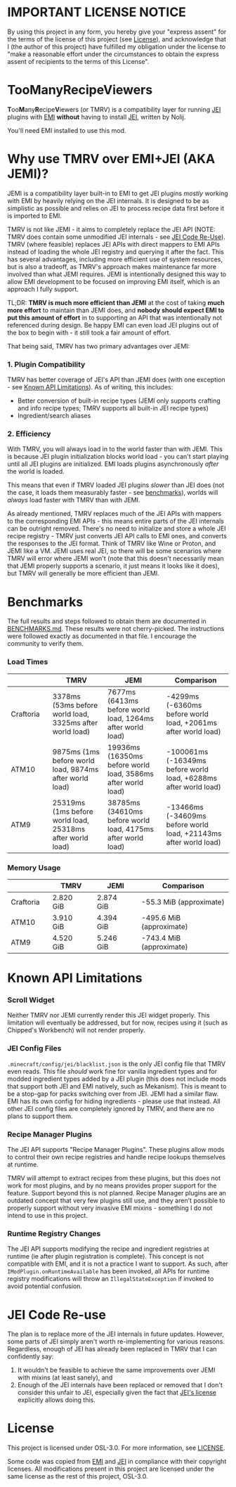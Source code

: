 # IMPORTANT LICENSE NOTICE

By using this project in any form, you hereby give your "express assent" for the terms of the license of this project (see [License](#license)), and acknowledge that I (the author of this project) have fulfilled my obligation under the license to "make a reasonable effort under the circumstances to obtain the express assent of recipients to the terms of this License".

# TooManyRecipeViewers

**T**oo**M**any**R**ecipe**V**iewers (or TMRV) is a compatibility layer for running [JEI](https://legacy.curseforge.com/minecraft/mc-mods/jei) plugins with [EMI](https://legacy.curseforge.com/minecraft/mc-mods/emi) **without** having to install [JEI](https://legacy.curseforge.com/minecraft/mc-mods/jei), written by Nolij.

You'll need EMI installed to use this mod.

# Why use TMRV over EMI+JEI (AKA JEMI)?

JEMI is a compatibility layer built-in to EMI to get JEI plugins _mostly_ working with EMI by heavily relying on the JEI internals. It is designed to be as simplistic as possible and relies on JEI to process recipe data first before it is imported to EMI.

TMRV is not like JEMI - it aims to completely replace the JEI API (NOTE: TMRV does contain some unmodified JEI internals - see [JEI Code Re-Use](#jei-code-re-use)). TMRV (where feasible) replaces JEI APIs with direct mappers to EMI APIs instead of loading the whole JEI registry and querying it after the fact. This has several advantages, including more efficient use of system resources, but is also a tradeoff, as TMRV's approach makes maintenance far more involved than what JEMI requires. JEMI is intentionally designed this way to allow EMI development to be focused on improving EMI itself, which is an approach I fully support.

TL;DR: **TMRV is much more efficient than JEMI** at the cost of taking **much more effort** to maintain than JEMI does, and **nobody should expect EMI to put this amount of effort** in to supporting an API that was intentionally not referenced during design. Be happy EMI can even load JEI plugins out of the box to begin with - it still took a fair amount of effort.

That being said, TMRV has two primary advantages over JEMI:

### 1. Plugin Compatibility

TMRV has better coverage of JEI's API than JEMI does (with one exception - see [Known API Limitations](#known-api-limitations)). As of writing, this includes:

- Better conversion of built-in recipe types (JEMI only supports crafting and info recipe types; TMRV supports all built-in JEI recipe types)
- Ingredient/search aliases

### 2. Efficiency

With TMRV, you will always load in to the world faster than with JEMI. This is because JEI plugin initialization blocks world load - you can't start playing until all JEI plugins are initialized. EMI loads plugins asynchronously _after_ the world is loaded.

This means that even if TMRV loaded JEI plugins _slower_ than JEI does (not the case, it loads them measurably faster - see [benchmarks](#benchmarks)), worlds will _always_ load faster with TMRV than with JEMI.

As already mentioned, TMRV replaces much of the JEI APIs with mappers to the corresponding EMI APIs - this means entire parts of the JEI internals can be outright removed. There's no need to initialize and store a whole JEI recipe registry - TMRV just converts JEI API calls to EMI ones, and converts the responses to the JEI format. Think of TMRV like Wine or Proton, and JEMI like a VM. JEMI uses real JEI, so there will be some scenarios where TMRV will error where JEMI won't (note that this doesn't necessarily mean that JEMI properly supports a scenario, it just means it looks like it does), but TMRV will generally be more efficient than JEMI.

# Benchmarks

The full results and steps followed to obtain them are documented in [BENCHMARKS.md](https://github.com/Nolij/TooManyRecipeViewers/raw/master/BENCHMARKS.md). These results were not cherry-picked. The instructions were followed exactly as documented in that file. I encourage the community to verify them.

### Load Times

|                             | TMRV                                                                        | JEMI                                                                           | Comparison                                                       |
|-----------------------------|-----------------------------------------------------------------------------|--------------------------------------------------------------------------------|------------------------------------------------------------------|
| Craftoria&nbsp;&nbsp;&nbsp; | 3378ms (53ms before world load, 3325ms after world load)&nbsp;&nbsp;&nbsp;  | 7677ms (6413ms before world load, 1264ms after world load)&nbsp;&nbsp;&nbsp;   | -4299ms (-6360ms before world load, +2061ms after world load)    |
| ATM10&nbsp;&nbsp;&nbsp;     | 9875ms (1ms before world load, 9874ms after world load)&nbsp;&nbsp;&nbsp;   | 19936ms (16350ms before world load, 3586ms after world load)&nbsp;&nbsp;&nbsp; | -100061ms (-16349ms before world load, +6288ms after world load) |
| ATM9&nbsp;&nbsp;&nbsp;      | 25319ms (1ms before world load, 25318ms after world load)&nbsp;&nbsp;&nbsp; | 38785ms (34610ms before world load, 4175ms after world load)&nbsp;&nbsp;&nbsp; | -13466ms (-34609ms before world load, +21143ms after world load) |

### Memory Usage

|                             | TMRV                        | JEMI                        | Comparison               |
|-----------------------------|-----------------------------|-----------------------------|--------------------------|
| Craftoria&nbsp;&nbsp;&nbsp; | 2.820 GiB&nbsp;&nbsp;&nbsp; | 2.874 GiB&nbsp;&nbsp;&nbsp; | -55.3 MiB (approximate)  |
| ATM10&nbsp;&nbsp;&nbsp;     | 3.910 GiB&nbsp;&nbsp;&nbsp; | 4.394 GiB&nbsp;&nbsp;&nbsp; | -495.6 MiB (approximate) |
| ATM9&nbsp;&nbsp;&nbsp;      | 4.520 GiB&nbsp;&nbsp;&nbsp; | 5.246 GiB&nbsp;&nbsp;&nbsp; | -743.4 MiB (approximate) |

# Known API Limitations

### Scroll Widget

Neither TMRV nor JEMI currently render this JEI widget properly. This limitation will eventually be addressed, but for now, recipes using it (such as Chipped's Workbench) will not render properly.

### JEI Config Files

`.minecraft/config/jei/blacklist.json` is the only JEI config file that TMRV even reads. This file _should_ work fine for vanilla ingredient types and for modded ingredient types added by a JEI plugin (this does not include mods that support both JEI and EMI natively, such as Mekanism). This is meant to be a stop-gap for packs switching over from JEI. JEMI had a similar flaw. EMI has its own config for hiding ingredients - please use that instead. All other JEI config files are completely ignored by TMRV, and there are no plans to support them.

### Recipe Manager Plugins

The JEI API supports "Recipe Manager Plugins". These plugins allow mods to control their own recipe registries and handle recipe lookups themselves at runtime.

TMRV will attempt to extract recipes from these plugins, but this does not work for most plugins, and by no means provides proper support for the feature. Support beyond this is not planned. Recipe Manager plugins are an outdated concept that very few plugins still use, and they aren't possible to properly support without very invasive EMI mixins - something I do not intend to use in this project.

### Runtime Registry Changes

The JEI API supports modifying the recipe and ingredient registries at runtime (ie after plugin registration is complete). This concept is not compatible with EMI, and it is not a practice I want to support. As such, after `IModPlugin.onRuntimeAvailable` has been invoked, all APIs for runtime registry modifications will throw an `IllegalStateException` if invoked to avoid potential confusion.

# JEI Code Re-use

The plan is to replace more of the JEI internals in future updates. However, some parts of JEI simply aren't worth re-implementing for various reasons. Regardless, enough of JEI has already been replaced in TMRV that I can confidently say:

1. It wouldn't be feasible to achieve the same improvements over JEMI with mixins (at least sanely), and
2. Enough of the JEI internals have been replaced or removed that I don't consider this unfair to JEI, especially given the fact that [JEI's license](https://github.com/mezz/JustEnoughItems/blob/d4ea796eb319efff2ff209f50c053c2a5a1dec05/LICENSE.txt) explicitly allows doing this.

# License

This project is licensed under OSL-3.0. For more information, see [LICENSE](https://github.com/Nolij/TooManyRecipeViewers/raw/master/LICENSE).

Some code was copied from [EMI](https://github.com/emilyploszaj/emi) and [JEI](https://github.com/mezz/JustEnoughItems) in compliance with their copyright licenses. All modifications present in this project are licensed under the same license as the rest of this project, OSL-3.0.